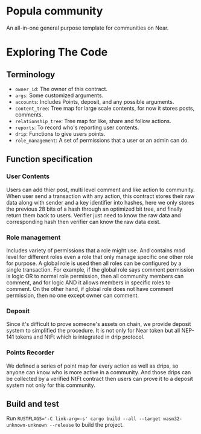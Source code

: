 Popula community
==================

An all-in-one general purpose template for communities on Near.

Exploring The Code
==================

## Terminology

* `owner_id`: The owner of this contract.
* `args`: Some customized arguments.
* `accounts`: Includes Points, deposit, and any possible arguments.
* `content_tree`: Tree map for large scale contents, for now it stores posts, comments.  
* `relationship_tree`: Tree map for like, share and follow actions.
* `reports`: To record who's reporting user contents.
* `drip`: Functions to give users points.
* `role_management`: A set of permissions that a user or an admin can do.

## Function specification

### User Contents
Users can add thier post, multi level comment and like action to community. When user send a transaction with any action, this contract stores their raw data along with sender and a key identifier into hashes, here we only stores the previous 28 bits of a hash through an optimized bit tree, and finally return them back to users. Verifier just need to know the raw data and corresponding hash then verifier can know the raw data exist.

### Role management
Includes variety of permissions that a role might use. And contains mod level for different roles even a role that only manage specific one other role for purpose. A global role is used then all roles can be configured by a single transaction. For example, if the global role says comment permission is logic OR to normal role permission, then all community members can comment, and for logic AND it allows members in specific roles to comment. On the other hand, if global role does not have comment permission, then no one except owner can comment.

### Deposit
Since it's difficult to prove someone's assets on chain, we provide deposit system to simplified the procedure. It is not only for Near token but all NEP-141 tokens and NtFt which is integrated in drip protocol.

### Points Recorder
We defined a series of point map for every action as well as drips, so anyone can know who is more active in a community. And those drips can be collected by a verified NtFt contract then users can prove it to a deposit system not only for this community. 

## Build and test

Run `RUSTFLAGS='-C link-arg=-s' cargo build --all --target wasm32-unknown-unknown --release` to build the project.
